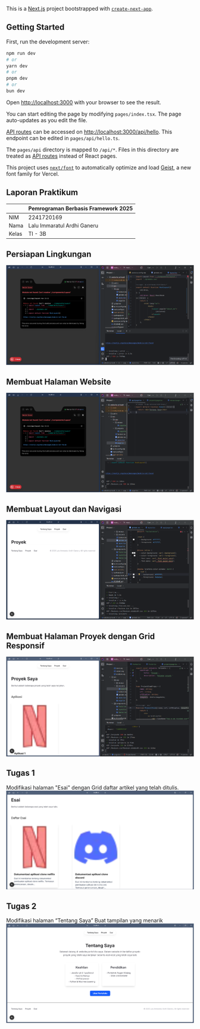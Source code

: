 This is a [Next.js](https://nextjs.org) project bootstrapped with [`create-next-app`](https://nextjs.org/docs/pages/api-reference/create-next-app).

## Getting Started

First, run the development server:

```bash
npm run dev
# or
yarn dev
# or
pnpm dev
# or
bun dev
```

Open [http://localhost:3000](http://localhost:3000) with your browser to see the result.

You can start editing the page by modifying `pages/index.tsx`. The page auto-updates as you edit the file.

[API routes](https://nextjs.org/docs/pages/building-your-application/routing/api-routes) can be accessed on [http://localhost:3000/api/hello](http://localhost:3000/api/hello). This endpoint can be edited in `pages/api/hello.ts`.

The `pages/api` directory is mapped to `/api/*`. Files in this directory are treated as [API routes](https://nextjs.org/docs/pages/building-your-application/routing/api-routes) instead of React pages.

This project uses [`next/font`](https://nextjs.org/docs/pages/building-your-application/optimizing/fonts) to automatically optimize and load [Geist](https://vercel.com/font), a new font family for Vercel.

## Laporan Praktikum

|  | Pemrograman Berbasis Framework 2025 |
|--|--|
| NIM |  2241720169|
| Nama |  Lalu Immaratul Ardhi Ganeru |
| Kelas | TI - 3B |

## Persiapan Lingkungan
![img.png](images/img.png)
## Membuat Halaman Website
![img_1.png](images/img_1.png)
## Membuat Layout dan Navigasi
![img_2.png](images/img_2.png)
## Membuat Halaman Proyek dengan Grid Responsif
![img_3.png](images/img_3.png)
## Tugas 1
Modifikasi halaman "Esai" dengan Grid daftar artikel yang telah ditulis.
![img_4.png](images/img_4.png)
## Tugas 2
Modifikasi halaman “Tentang Saya” Buat tampilan yang menarik
![img_5.png](images/img_5.png)